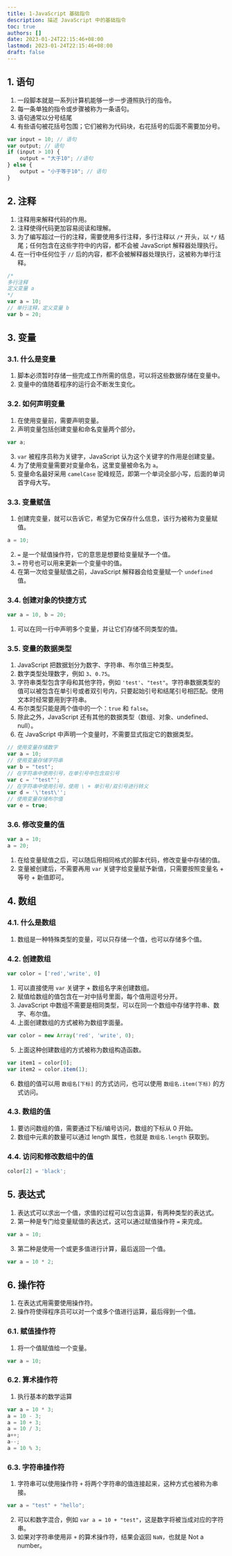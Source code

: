 ```yaml
---
title: 1-JavaScript 基础指令
description: 描述 JavaScript 中的基础指令
toc: true
authors: []
date: 2023-01-24T22:15:46+08:00
lastmod: 2023-01-24T22:15:46+08:00
draft: false
---
```


## 1. 语句

1. 一段脚本就是一系列计算机能够一步一步遵照执行的指令。
2. 每一条单独的指令或步骤被称为一条语句。
3. 语句通常以分号结尾
4. 有些语句被花括号包围；它们被称为代码块，右花括号的后面不需要加分号。

```js
var input = 10; // 语句
var output; // 语句
if (input > 10) {
    output = "大于10"; //语句
} else {
    output = "小于等于10"; // 语句
}
```

## 2. 注释

1. 注释用来解释代码的作用。
2. 注释使得代码更加容易阅读和理解。
3. 为了编写超过一行的注释，需要使用多行注释，多行注释以 `/*` 开头，以 `*/` 结尾；任何包含在这些字符中的内容，都不会被 JavaScript 解释器处理执行。
4. 在一行中任何位于 `//` 后的内容，都不会被解释器处理执行，这被称为单行注释。

```js
/*
多行注释
定义变量 a
*/
var a = 10;
// 单行注释，定义变量 b
var b = 20;
```

## 3. 变量

### 3.1. 什么是变量

1. 脚本必须暂时存储一些完成工作所需的信息，可以将这些数据存储在变量中。
2. 变量中的值随着程序的运行会不断发生变化。

### 3.2. 如何声明变量

1. 在使用变量前，需要声明变量。
2. 声明变量包括创建变量和命名变量两个部分。

```js
var a;
```

3. `var` 被程序员称为关键字，JavaScript 认为这个关键字的作用是创建变量。
4. 为了使用变量需要对变量命名，这里变量被命名为 `a`。
5. 变量命名最好采用 `camelCase` 驼峰规范，即第一个单词全部小写，后面的单词首字母大写。

### 3.3. 变量赋值

1. 创建完变量，就可以告诉它，希望为它保存什么信息，该行为被称为变量赋值。

```js
a = 10;
```

2. `=` 是一个赋值操作符，它的意思是想要给变量赋予一个值。
3. `=` 符号也可以用来更新一个变量中的值。
4. 在第一次给变量赋值之前，JavaScript 解释器会给变量赋一个 `undefined` 值。

### 3.4. 创建对象的快捷方式

```js
var a = 10, b = 20;
```

1. 可以在同一行中声明多个变量，并让它们存储不同类型的值。

### 3.5. 变量的数据类型

1. JavaScript 把数据划分为数字、字符串、布尔值三种类型。
2. 数字类型处理数字，例如 `3`、`0.75`。
3. 字符串类型包含字母和其他字符，例如 `'test'`、`"test"`。字符串数据类型的值可以被包含在单引号或者双引号内，只要起始引号和结尾引号相匹配。使用文本时经常要用到字符串。
4. 布尔类型只能是两个值中的一个：`true` 和 `false`。
5. 除此之外，JavaScript 还有其他的数据类型（数组、对象、undefined、null）。
6. 在 JavaScript 中声明一个变量时，不需要显式指定它的数据类型。

```js
// 使用变量存储数字
var a = 10;
// 使用变量存储字符串
var b = "test";
// 在字符串中使用引号，在单引号中包含双引号
var c = '"test"';
// 在字符串中使用引号，使用 \ + 单引号/双引号进行转义
var d = '\'test\'';
// 使用变量存储布尔值
var e = true;
```

### 3.6. 修改变量的值

```js
var a = 10;
a = 20;
```

1. 在给变量赋值之后，可以随后用相同格式的脚本代码，修改变量中存储的值。
2. 变量被创建后，不需要再用 `var` 关键字给变量赋予新值，只需要按照变量名 + 等号 + 新值即可。

## 4. 数组

### 4.1. 什么是数组

1. 数组是一种特殊类型的变量，可以只存储一个值，也可以存储多个值。

### 4.2. 创建数组

```js
var color = ['red','write', 0]
```

1. 可以直接使用 `var` 关键字 + 数组名字来创建数组。
2. 赋值给数组的值包含在一对中括号里面，每个值用逗号分开。
3. JavaScript 中数组不需要是相同类型，可以在同一个数组中存储字符串、数字、布尔值。
4. 上面创建数组的方式被称为数组字面量。

```js
var color = new Array('red', 'write', 0);
```

5. 上面这种创建数组的方式被称为数组构造函数。

```js
var item1 = color[0];
var item2 = color.item(1);
```

6. 数组的值可以用 `数组名[下标]` 的方式访问，也可以使用 `数组名.item(下标)` 的方式访问。

### 4.3. 数组的值

1. 要访问数组的值，需要通过下标/编号访问，数组的下标从 0 开始。
2. 数组中元素的数量可以通过 length 属性，也就是 `数组名.length` 获取到。

### 4.4. 访问和修改数组中的值

```js
color[2] = 'black';
```

## 5. 表达式

1. 表达式可以求出一个值，求值的过程可以包含运算，有两种类型的表达式。
2. 第一种是专门给变量赋值的表达式，这可以通过赋值操作符 `=` 来完成。

```js
var a = 10;
```

3. 第二种是使用一个或更多值进行计算，最后返回一个值。

```js
var a = 10 * 2;
```

## 6. 操作符

1. 在表达式用需要使用操作符。
2. 操作符使得程序员可以对一个或多个值进行运算，最后得到一个值。

### 6.1. 赋值操作符

1. 将一个值赋值给一个变量。

```js
var a = 10;
```

### 6.2. 算术操作符

1. 执行基本的数学运算

```js
var a = 10 * 3;
a = 10 - 3;
a = 10 + 3;
a = 10 / 3;
a++;
a--;
a = 10 % 3;
```

### 6.3. 字符串操作符

1. 字符串可以使用操作符 `+` 将两个字符串的值连接起来，这种方式也被称为串接。

```js
var a = "test" + "hello";
```

2. 可以和数字混合，例如 `var a = 10 + "test"`，这是数字将被当成对应的字符串。
3. 如果对字符串使用非 `+` 的算术操作符，结果会返回 `NaN`，也就是 Not a number。

